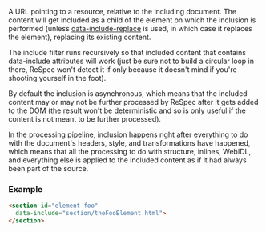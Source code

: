 A URL pointing to a resource, relative to the including document. The content will get included as a child of the element on which the inclusion is performed (unless [data-include-replace](data-include-replace) is used, in which case it replaces the element), replacing its existing content.

The include filter runs recursively so that included content that contains data-include attributes will work (just be sure not to build a circular loop in there, ReSpec won't detect it if only because it doesn't mind if you're shooting yourself in the foot).

By default the inclusion is asynchronous, which means that the included content may or may not be further processed by ReSpec after it gets added to the DOM (the result won't be deterministic and so is only useful if the content is not meant to be further processed). 

In the processing pipeline, inclusion happens right after everything to do with the document's headers, style, and transformations have happened, which means that all the processing to do with structure, inlines, WebIDL, and everything else is applied to the included content as if it had always been part of the source. 

### Example
```HTML
<section id="element-foo"
  data-include="section/theFooElement.html">
</section>
```
